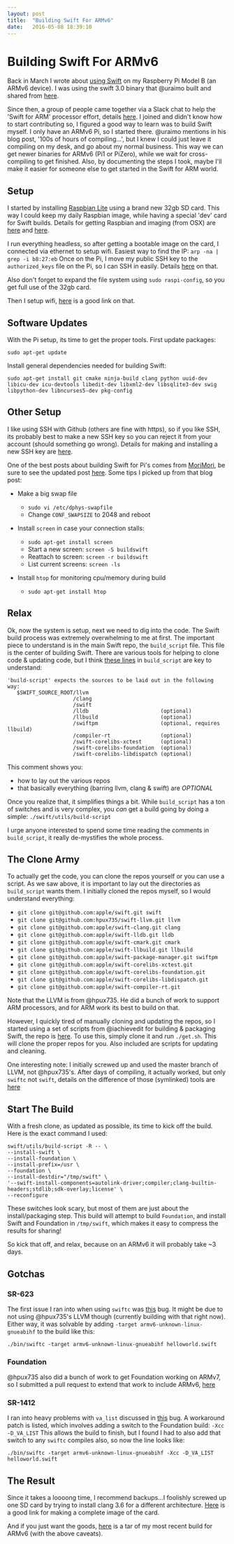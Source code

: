 ```yaml
---
layout: post
title:  "Building Swift For ARMv6"
date:   2016-05-08 18:39:10
---
```


# Building Swift For ARMv6

Back in March I wrote about [using Swift](http://saygoodnight.com/2016/03/28/ipadpro-swift-raspberrypi.html) on my Raspberry Pi Model B (an ARMv6 device).  I was using the swift 3.0 binary that @uraimo built and shared from [here](https://www.uraimo.com/2016/03/10/swift-3-available-on-armv6-raspberry-1-zero/).  

Since then, a group of people came together via a Slack chat to help the 'Swift for ARM' processor effort, details [here](http://dev.iachieved.it/iachievedit/swift-for-arm-systems/).  I joined and didn't know how to start contributing so, I figured a good way to learn was to build Swift myself.  I only have an ARMv6 Pi, so I started there.  @uraimo mentions in his blog post, '100s of hours of compiling...', but I knew I could just leave it compiling on my desk, and go about my normal business.  This way we can get newer binaries for ARMv6 (Pi1 or PiZero), while we wait for cross-compiling to get finished.  Also, by documenting the steps I took, maybe I'll make it easier for someone else to get started in the Swift for ARM world.

## Setup
I started by installing [Raspbian Lite](https://www.raspberrypi.org/downloads/raspbian/) using a brand new 32gb SD card.  This way I could keep my daily Raspbian image, while having a special 'dev' card for Swift builds.   Details for getting Raspbian and imaging (from OSX) are [here](https://www.raspberrypi.org/downloads/raspbian/) and [here](https://www.raspberrypi.org/documentation/installation/installing-images/mac.md).

I run everything headless, so after getting a bootable image on the card, I connected via ethernet to setup wifi.  Easiest way to find the IP:  `arp -na | grep -i b8:27:eb`   Once on the Pi, I move my public SSH key to the `authorized_keys` file on the Pi, so I can SSH in easily.  Details [here](http://www.linuxproblem.org/art_9.html) on that.

Also don't forget to expand the file system using `sudo raspi-config`, so you get full use of the 32gb card.

Then I setup wifi, [here](https://www.raspberrypi.org/documentation/configuration/wireless/wireless-cli.md) is a good link on that.

## Software Updates

With the Pi setup, its time to get the proper tools.  First update packages:

`sudo apt-get update`

Install general dependencies needed for building Swift:

`sudo apt-get install git cmake ninja-build clang python uuid-dev libicu-dev icu-devtools libedit-dev libxml2-dev libsqlite3-dev swig libpython-dev libncurses5-dev pkg-config`

## Other Setup

I like using SSH with Github (others are fine with https), so if you like SSH, its probably best to make a new SSH key so you can reject it from your account (should something go wrong).  Details for making and installing a new SSH key are [here](https://help.github.com/articles/generating-a-new-ssh-key-and-adding-it-to-the-ssh-agent/).  

One of the best posts about building Swift for Pi's comes from [MoriMori](http://morimori.tokyo/2016/01/05/how-to-compile-swift-on-a-raspberry-pi-2/), be sure to see the updated post [here](http://morimori.tokyo/2016/02/09/compiling-swift-on-a-raspberry-pi-2-february-2016-update-and-a-script-to-clone-and-build-open-source-swift/).  Some tips I picked up from that blog post:

* Make a big swap file
	* `sudo vi /etc/dphys-swapfile`
	* Change `CONF_SWAPSIZE` to 2048 and reboot 

* Install `screen` in case your connection stalls:
	* `sudo apt-get install screen`
	* Start a new screen: `screen -S buildswift`
	* Reattach to screen: `screen -r buildswift`
	* List current screens: `screen -ls`

* Install `htop` for monitoring cpu/memory during build
	* `sudo apt-get install htop`

## Relax

Ok, now the system is setup, next we need to dig into the code.  The Swift build process was extremely overwhelming to me at first.  The important piece to understand is in the main Swift repo, the `build_script` file.  This file is the center of building Swift.  There are various tools for helping to clone code & updating code, but I think [these lines](https://github.com/apple/swift/blob/master/utils/build-script#L205-L216) in `build_script` are key to understand:

```
'build-script' expects the sources to be laid out in the following way:
   $SWIFT_SOURCE_ROOT/llvm
                     /clang
                     /swift
                     /lldb                       (optional)
                     /llbuild                    (optional)
                     /swiftpm                    (optional, requires llbuild)
                     /compiler-rt                (optional)
                     /swift-corelibs-xctest      (optional)
                     /swift-corelibs-foundation  (optional)
                     /swift-corelibs-libdispatch (optional)
```                     

This comment shows you:

* how to lay out the various repos
* that basically everything (barring llvm, clang & swift) are *OPTIONAL*

Once you realize that, it simplifies things a bit. While `build_script` has a ton of switches and is very complex, you _can_ get a build going by doing a simple: `./swift/utils/build-script`

I urge anyone interested to spend some time reading the comments in `build_script`, it really de-mystifies the whole process.

## The Clone Army

To actually get the code, you can clone the repos yourself or you can use a script.  As we saw above, it is important to lay out the directories as `build_script` wants them.  I initially cloned the repos myself, so I would understand everything:

* `git clone git@github.com:apple/swift.git swift`
* `git clone git@github.com:hpux735/swift-llvm.git llvm`
* `git clone git@github.com:apple/swift-clang.git clang`
* `git clone git@github.com:apple/swift-lldb.git lldb`
* `git clone git@github.com:apple/swift-cmark.git cmark`
* `git clone git@github.com:apple/swift-llbuild.git llbuild`
* `git clone git@github.com:apple/swift-package-manager.git swiftpm`
* `git clone git@github.com:apple/swift-corelibs-xctest.git`
* `git clone git@github.com:apple/swift-corelibs-foundation.git`
* `git clone git@github.com:apple/swift-corelibs-libdispatch.git`
* `git clone git@github.com:apple/swift-compiler-rt.git`

Note that the LLVM is from @hpux735.  He did a bunch of work to support ARM processors, and for ARM work its best to build on that.

However, I quickly tired of manually cloning and updating the repos, so I started using a set of scripts from @iachievedit for building & packaging Swift, the repo is [here](https://github.com/iachievedit/package-swift).   To use this, simply clone it and run `./get.sh`.  This will clone the proper repos for you.  Also included are scripts for updating and cleaning.

One interesting note:  I initially screwed up and used the master branch of LLVM, not @hpux735's.  After days of compiling, it actually worked, but only `swiftc` not `swift`, details on the difference of those (symlinked) tools are [here](http://owensd.io/blog/swift-vs-swiftc/)

## Start The Build
With a fresh clone, as updated as possible, its time to kick off the build.   Here is the exact command I used:

```
swift/utils/build-script -R -- \
--install-swift \
--install-foundation \
--install-prefix=/usr \
--foundation \
--install-destdir="/tmp/swift" \
'--swift-install-components=autolink-driver;compiler;clang-builtin-headers;stdlib;sdk-overlay;license' \
--reconfigure
```

These switches look scary, but most of them are just about the install/packaging step.  This build will attempt to build `Foundation`, and install Swift and Foundation in `/tmp/swift`, which makes it easy to compress the results for sharing!

So kick that off, and relax, because on an ARMv6 it will probably take ~3 days.  

## Gotchas

### SR-623
The first issue I ran into when using `swiftc` was [this](https://bugs.swift.org/browse/SR-623) bug.  It might be due to not using @hpux735's LLVM though (currently building with that right now).  Either way, it was solvable by adding `-target armv6-unknown-linux-gnueabihf` to the build like this:

`./bin/swiftc -target armv6-unknown-linux-gnueabihf helloworld.swift`

### Foundation
@hpux735 also did a bunch of work to get Foundation working on ARMv7, so I submitted a pull request to extend that work to include ARMv6, [here](https://github.com/apple/swift-corelibs-foundation/pull/352)

### SR-1412
I ran into heavy problems with `va_list` discussed in [this](https://bugs.swift.org/browse/SR-1412) bug.  A workaround patch is listed, which involves adding a switch to the Foundation build: `-Xcc -D_VA_LIST`  This allows the build to finish, but I found I had to also add that switch to any `swiftc` compiles also, so now the line looks like:

`./bin/swiftc -target armv6-unknown-linux-gnueabihf -Xcc -D_VA_LIST helloworld.swift` 

## The Result

Since it takes a loooong time, I recommend backups...I foolishly screwed up one SD card by trying to install clang 3.6 for a different architecture. [Here](https://www.raspberrypi.org/documentation/linux/filesystem/backup.md) is a good link for making a complete image of the card. 

And if you just want the goods, [here](https://www.dropbox.com/s/z8fuoonlrha5lrj/swift__05042016.tar.gz?dl=0) is a tar of my most recent build for ARMv6 (with the above caveats).
